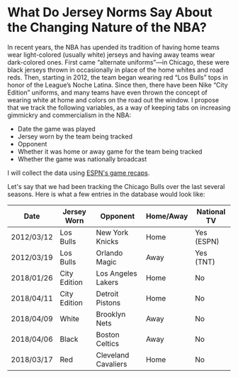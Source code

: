 # What Do Jersey Norms Say About the Changing Nature of the NBA?

In recent years, the NBA has upended its tradition of having home teams wear light-colored (usually white) jerseys and having away teams wear dark-colored ones. First came “alternate uniforms”—in Chicago, these were black jerseys thrown in occasionally in place of the home whites and road reds. Then, starting in 2012, the team began wearing red “Los Bulls” tops in honor of the League’s Noche Latina. Since then, there have been Nike “City Edition” uniforms, and many teams have even thrown the concept of wearing white at home and colors on the road out the window. I propose that we track the following variables, as a way of keeping tabs on increasing gimmickry and commercialism in the NBA:

* Date the game was played
* Jersey worn by the team being tracked
* Opponent
* Whether it was home or away game for the team being tracked
* Whether the game was nationally broadcast

I will collect the data using [ESPN's game recaps](http://www.espn.com/nba/game?gameId=400975785).

Let's say that we had been tracking the Chicago Bulls over the last several seasons. Here is what a few entries in the database would look like:

Date | Jersey Worn | Opponent | Home/Away | National TV
---- | ----------- | -------- | --------- | -----------
2012/03/12 | Los Bulls | New York Knicks | Home | Yes (ESPN)
2012/03/19 | Los Bulls | Orlando Magic | Away | Yes (TNT)
2018/01/26 | City Edition | Los Angeles Lakers | Home | No
2018/04/11 | City Edition | Detroit Pistons | Home | No
2018/04/09 | White | Brooklyn Nets | Away | No
2018/04/06 | Black | Boston Celtics | Away | No
2018/03/17 | Red | Cleveland Cavaliers | Home | No
